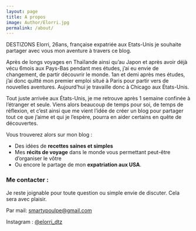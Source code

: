 ```yaml
---
layout: page
title: A propos
image: Author/Elorri.jpg
permalink: /about/
---
```


DESTIZONS Elorri, 26ans, française expatriée aux Etats-Unis je souhaite partager avec vous mon aventure à travers ce blog.

Après de longs voyages en Thaïlande ainsi qu’au Japon et après avoir déjà vécu 6mois aux Pays-Bas pendant mes études, j’ai eu envie de changement, de partir découvrir le monde. 1an et demi après mes études, j’ai donc quitté mon premier emploi situé à Paris pour partir vers de nouvelles aventures. Aujourd’hui je travaille donc à Chicago aux États-Unis.

Tout juste arrivée aux États-Unis, je me retrouve après 1 semaine confinée à l’étranger et seule. Viens alors beaucoup de temps pour soi, de temps de réflexion, et c’est ainsi que me vient l’idée de créer un blog pour partager tout ce que j’aime et qui je l’espère, pourra en aider certains en quête de découvertes.

Vous trouverez alors sur mon blog : 
- Des idées de **recettes saines et simples**
- Mes **récits de voyage** dans le monde vous permettant peut-être d’organiser le vôtre
- Ou encore le partage de mon **expatriation aux USA**.


### Me contacter :

Je reste joignable pour toute question ou simple envie de discuter. Cela sera avec plaisir.

Par mail: smartypoulpe@gmail.com 

Instagram : [@elorri_dtz](https://www.instagram.com/elorri_dtz/) 

